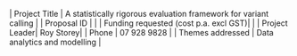 | Project Title | A statistically rigorous evaluation framework for variant calling |
| Proposal ID   | |
| Funding requested (cost p.a. excl GST)| |
| Project Leader| Roy Storey|
| Phone |  07 928 9828 |
| Themes addressed |  Data analytics and modelling |
